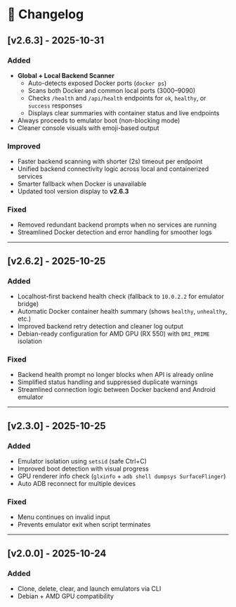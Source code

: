 # 🧾 Changelog

## [v2.6.3] - 2025-10-31
### Added
- **Global + Local Backend Scanner**
  - Auto-detects exposed Docker ports (`docker ps`)  
  - Scans both Docker and common local ports (3000–9090)  
  - Checks `/health` and `/api/health` endpoints for `ok`, `healthy`, or `success` responses  
  - Displays clear summaries with container status and live endpoints
- Always proceeds to emulator boot (non-blocking mode)
- Cleaner console visuals with emoji-based output

### Improved
- Faster backend scanning with shorter (2s) timeout per endpoint  
- Unified backend connectivity logic across local and containerized services  
- Smarter fallback when Docker is unavailable  
- Updated tool version display to **v2.6.3**

### Fixed
- Removed redundant backend prompts when no services are running  
- Streamlined Docker detection and error handling for smoother logs

---

## [v2.6.2] - 2025-10-25
### Added
- Localhost-first backend health check (fallback to `10.0.2.2` for emulator bridge)
- Automatic Docker container health summary (shows `healthy`, `unhealthy`, etc.)
- Improved backend retry detection and cleaner log output
- Debian-ready configuration for AMD GPU (RX 550) with `DRI_PRIME` isolation

### Fixed
- Backend health prompt no longer blocks when API is already online
- Simplified status handling and suppressed duplicate warnings
- Streamlined connection logic between Docker backend and Android emulator

---

## [v2.3.0] - 2025-10-25
### Added
- Emulator isolation using `setsid` (safe Ctrl+C)
- Improved boot detection with visual progress
- GPU renderer info check (`glxinfo` + `adb shell dumpsys SurfaceFlinger`)
- Auto ADB reconnect for multiple devices

### Fixed
- Menu continues on invalid input
- Prevents emulator exit when script terminates

---

## [v2.0.0] - 2025-10-24
### Added
- Clone, delete, clear, and launch emulators via CLI
- Debian + AMD GPU compatibility
